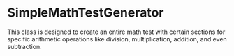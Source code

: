 # SimpleMathTestGenerator
This class is designed to create an entire math test with certain sections for specific arithmetic operations like division, multiplication, addition, and even subtraction.
